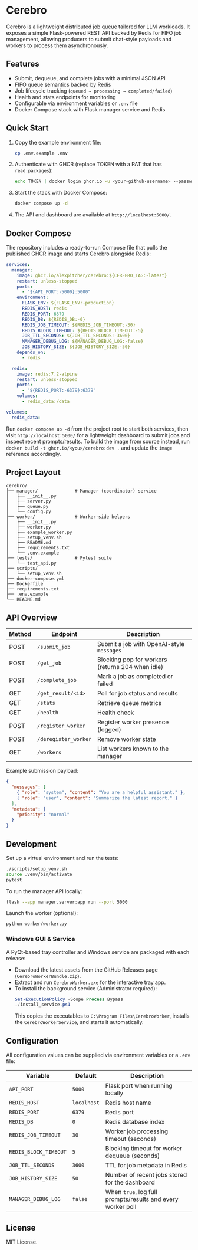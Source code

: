 # Cerebro

Cerebro is a lightweight distributed job queue tailored for LLM workloads. It exposes a simple Flask-powered REST API backed by Redis for FIFO job management, allowing producers to submit chat-style payloads and workers to process them asynchronously.

## Features

- Submit, dequeue, and complete jobs with a minimal JSON API
- FIFO queue semantics backed by Redis
- Job lifecycle tracking (`queued → processing → completed/failed`)
- Health and stats endpoints for monitoring
- Configurable via environment variables or `.env` file
- Docker Compose stack with Flask manager service and Redis

## Quick Start

1. Copy the example environment file:
   ```bash
   cp .env.example .env
   ```
2. Authenticate with GHCR (replace TOKEN with a PAT that has `read:packages`):
   ```bash
   echo TOKEN | docker login ghcr.io -u <your-github-username> --password-stdin
   ```
3. Start the stack with Docker Compose:
   ```bash
   docker compose up -d
   ```
4. The API and dashboard are available at `http://localhost:5000/`.

## Docker Compose

The repository includes a ready-to-run Compose file that pulls the published GHCR image and starts Cerebro alongside Redis:

```yaml
services:
  manager:
    image: ghcr.io/alexpitcher/cerebro:${CEREBRO_TAG:-latest}
    restart: unless-stopped
    ports:
      - "${API_PORT:-5000}:5000"
    environment:
      FLASK_ENV: ${FLASK_ENV:-production}
      REDIS_HOST: redis
      REDIS_PORT: 6379
      REDIS_DB: ${REDIS_DB:-0}
      REDIS_JOB_TIMEOUT: ${REDIS_JOB_TIMEOUT:-30}
      REDIS_BLOCK_TIMEOUT: ${REDIS_BLOCK_TIMEOUT:-5}
      JOB_TTL_SECONDS: ${JOB_TTL_SECONDS:-3600}
      MANAGER_DEBUG_LOG: ${MANAGER_DEBUG_LOG:-false}
      JOB_HISTORY_SIZE: ${JOB_HISTORY_SIZE:-50}
    depends_on:
      - redis

  redis:
    image: redis:7.2-alpine
    restart: unless-stopped
    ports:
      - "${REDIS_PORT:-6379}:6379"
    volumes:
      - redis_data:/data

volumes:
  redis_data:
```

Run `docker compose up -d` from the project root to start both services, then visit `http://localhost:5000/` for a lightweight dashboard to submit jobs and inspect recent prompts/results. To build the image from source instead, run `docker build -t ghcr.io/<you>/cerebro:dev .` and update the `image` reference accordingly.

## Project Layout

```
cerebro/
├── manager/              # Manager (coordinator) service
│   ├── __init__.py
│   ├── server.py
│   ├── queue.py
│   └── config.py
├── worker/               # Worker-side helpers
│   ├── __init__.py
│   ├── worker.py
│   ├── example_worker.py
│   ├── setup_venv.sh
│   ├── README.md
│   ├── requirements.txt
│   └── .env.example
├── tests/                # Pytest suite
│   └── test_api.py
├── scripts/
│   └── setup_venv.sh
├── docker-compose.yml
├── Dockerfile
├── requirements.txt
├── .env.example
└── README.md
```

## API Overview

| Method | Endpoint             | Description                               |
|--------|----------------------|-------------------------------------------|
| POST   | `/submit_job`        | Submit a job with OpenAI-style `messages` |
| POST   | `/get_job`           | Blocking pop for workers (returns 204 when idle) |
| POST   | `/complete_job`      | Mark a job as completed or failed         |
| GET    | `/get_result/<id>`   | Poll for job status and results           |
| GET    | `/stats`             | Retrieve queue metrics                    |
| GET    | `/health`            | Health check                              |
| POST   | `/register_worker`   | Register worker presence (logged)         |
| POST   | `/deregister_worker` | Remove worker state                       |
| GET    | `/workers`           | List workers known to the manager         |

Example submission payload:

```json
{
  "messages": [
    { "role": "system", "content": "You are a helpful assistant." },
    { "role": "user", "content": "Summarize the latest report." }
  ],
  "metadata": {
    "priority": "normal"
  }
}
```

## Development

Set up a virtual environment and run the tests:

```bash
./scripts/setup_venv.sh
source .venv/bin/activate
pytest
```

To run the manager API locally:

```bash
flask --app manager.server:app run --port 5000
```

Launch the worker (optional):

```bash
python worker/worker.py
```

### Windows GUI & Service

A PyQt-based tray controller and Windows service are packaged with each release:

- Download the latest assets from the GitHub Releases page (`CerebroWorkerBundle.zip`).
- Extract and run `CerebroWorker.exe` for the interactive tray app.
- To install the background service (Administrator required):
  ```powershell
  Set-ExecutionPolicy -Scope Process Bypass
  ./install_service.ps1
  ```
  This copies the executables to `C:\Program Files\CerebroWorker`, installs the `CerebroWorkerService`, and starts it automatically.

## Configuration

All configuration values can be supplied via environment variables or a `.env` file:

| Variable             | Default | Description                          |
|----------------------|---------|--------------------------------------|
| `API_PORT`           | `5000`  | Flask port when running locally      |
| `REDIS_HOST`         | `localhost` | Redis host name                 |
| `REDIS_PORT`         | `6379`  | Redis port                           |
| `REDIS_DB`           | `0`     | Redis database index                 |
| `REDIS_JOB_TIMEOUT`  | `30`    | Worker job processing timeout (seconds) |
| `REDIS_BLOCK_TIMEOUT`| `5`     | Blocking timeout for worker dequeue (seconds) |
| `JOB_TTL_SECONDS`    | `3600`  | TTL for job metadata in Redis        |
| `JOB_HISTORY_SIZE`   | `50`    | Number of recent jobs stored for the dashboard |
| `MANAGER_DEBUG_LOG`  | `false` | When `true`, log full prompts/results and every worker poll |

## License

MIT License.
